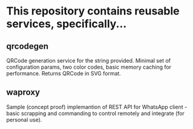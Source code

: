 # This repository contains reusable services, specifically...

## qrcodegen

QRCode generation service for the string provided. Minimal set of
configuration params, two color codes, basic memory caching for performance.
Returns QRCode in SVG format.

## waproxy

Sample (concept proof) implemantion of REST API for WhatsApp client - basic scrapping and commanding to control remotely and integrate (for personal use).